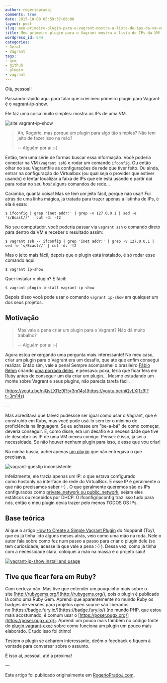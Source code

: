 ```yaml
---
author: rogeriopradoj
comments: true
date: 2015-10-08 05:59:37+00:00
layout: post
slug: meu-primeiro-plugin-para-o-vagrant-mostra-a-lista-de-ips-da-vm-vagrant-ip-show
title: Meu primeiro plugin para o Vagrant mostra a lista de IPs da VM! vagrant-ip-show
wordpress_id: 644
categories:
- Geral
- Vagrant
tags:
- gem
- github
- plugin
- vagrant
---
```


Olá, pessoal!

Passando rápido aqui para falar que criei meu primeiro plugin para Vagrant: é o [vagrant-ip-show](https://github.com/rogeriopradoj/vagrant-ip-show).

Ele faz uma coisa muito simples: mostra os IPs de uma VM.

![site vagrant-ip-show](http://rogeriopradoj.com/wp-content/uploads/2015/10/Vagrant-ip-show_by_rogeriopradoj.png)



<blockquote>Ah, Rogério, mas porque um plugin para algo tão simples? Não tem jeito de fazer isso na mão?

-- Alguém por aí ;-)</blockquote>



Então, tem uma série de formas buscar essa informação. Você poderia conectar na VM (`vagrant ssh`) e rodar um comando `ifconfig`. Ou então olhar no seu Vagrantfile as configurações de rede que tiver feito. Ou ainda, entrar na configuração do Virtualbox (ou qual seja o provider que estiver usando) e tentar localizar a faixa de IPs que ele está usando e partir daí para rodar no seu _host_ alguns comandos de rede...

Caramba, quanta coisa! Mas se tem um jeito fácil, porque não usar! Fui atrás de uma linha mágica, já tratada para trazer apenas a listinha de IPs, é ela é essa:


    
    $ ifconfig | grep 'inet addr:' | grep -v 127.0.0.1 | sed -e 's/Bcast//' | cut -d: -f2



No seu computador, você poderia passar via `vagrant ssh` o comando direto para dentro da VM e receber o resultado assim:


    
    $ vagrant ssh -- ifconfig | grep 'inet addr:' | grep -v 127.0.0.1 | sed -e 's/Bcast//' | cut -d: -f2



Mas o jeito mais fácil, depois que o plugin está instalado, é só rodar esse comando aqui:


    
    $ vagrant ip-show



Quer instalar o plugin? É fácil:


    
    $ vagrant plugin install vagrant-ip-show



Depois disso você pode usar o comando `vagrant ip-show` em qualquer um dos seus projetos.



## Motivação





<blockquote>Mas vale a pena criar um plugin para o Vagrant? Não dá muito trabalho?

-- Alguém por aí ;-)</blockquote>



Agora estou enxergando uma pergunta mais interessante! No meu caso, criar um plugin para o Vagrant era um desafio, que até que enfim consegui realizar. Então sim, vale a pena! Sempre acompanhei o brasileiro [Fábio Rehm](http://fabiorehm.com/) criando [uma porrada deles](http://fabiorehm.com/blog/2013/12/12/so-i-released-a-lot-of-vagrant-plugins-now-what-s-next/), e pensava: poxa, teria que ficar fera em Ruby antes de conseguir um dia criar um plugin... Mesmo estudando um monte sobre Vagrant e seus plugins, não parecia tarefa fácil.





[https://youtu.be/niQvLXI1z9I?t=3m14s](https://youtu.be/niQvLXI1z9I?t=3m14s)



--

Mas acreditava que talvez pudessse ser igual como usar o Vagrant, que é construído em Ruby, mas você pode usá-lo sem ter o mínimo de proficiência na linguagem. Se eu achasse um "be-a-bá" de como começar, deveria conseguir. E, como disse, era um desafio e a necessidade que tive de descobrir os IP de uma VM mexeu comigo. Pensei: é isso, já sei a necessidade. Se não houver nenhum plugin para isso, é esse que vou criar!

Na minha busca, achei apenas [um plugin](https://github.com/mkuzmin/vagrant-guestip) que não entregava o que precisava.

![vagrant-guestip inconsistente](http://rogeriopradoj.com/wp-content/uploads/2015/10/2__rogerio_RgoMBP____contribs_mercado_sup__zsh_.png)

Infelizmente, ele trazia apenas um IP: o que estava configurado como hostonly na interface de rede do VirtualBox. E esse IP é geralmente o que não precisamos saber :-) . O que geralmente queremos são os IPs configurados como [private_network ou public_network](https://docs.vagrantup.com/v2/networking/index.html), sejam eles estáticos ou recebidos por DHCP. O ifconfig/ipconfig traz isso tudo para nós, então o meu plugin devia trazer pelo menos TODOS OS IPs.



## Base teórica



Aí que o artigo [How to Create a Simple Vagrant Plugin](https://www.noppanit.com/create-simple-vagrant-plugin/) do Noppanit (Toy), que eu já tinha lido alguns meses atrás, veio como uma mão na roda. Nele o autor fala sobre como fez num passo a passo para criar o plugin dele (se tem curiosidade, acesse lá que vale a pena :-) ). Dessa vez, como já tinha com a necessidade clara, coloquei a mão na massa e o projeto saiu!

[![vagrant-ip-show install and usage](http://rogeriopradoj.com/wp-content/uploads/2015/10/2__rogerio_RgoMBP____contribs_mercado_sup__zsh_-2.png)](http://rogeriopradoj.com/wp-content/uploads/2015/10/2__rogerio_RgoMBP____contribs_mercado_sup__zsh_-2.png)



## Tive que ficar fera em Ruby?



Com certeza não. Mas tive que entender um pouquinho mais sobre o site [http://rubygems.org/](http://rubygems.org/), pois o plugin é publicado lá como uma Ruby Gem. Aprendi que aparentemente no mundo Ruby os badges de versões para projetos open source são liberados no [https://badge.fury.io/](https://badge.fury.io/) (no mundo PHP, que estou mais acostumado, é comum usar o [https://poser.pugx.org/](https://poser.pugx.org/). Aprendi um pouco mais também no código fonte do [plugin vagrant-exec](https://github.com/p0deje/vagrant-exec) sobre como funciona um plugin um pouco mais elaborado. E tudo isso foi ótimo!

Testem o plugin se acharem interessante, deêm o feedback e fiquem à vontade para conversar sobre o assunto.

É isso aí, pessoal, até a próxima!

—

Este artigo foi publicado originalmente em [RogerioPradoJ.com](http://rogeriopradoj.com/).
